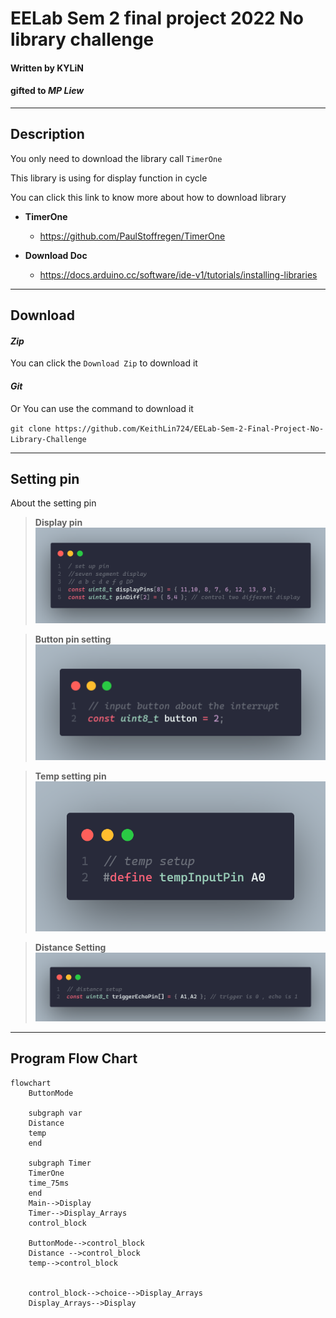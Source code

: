 # EELab Sem 2 final project 2022 No library challenge 

#### Written by **KYLiN** 
#### gifted to ***MP Liew*** 

---
## Description 
You only need to download the library call ```TimerOne```

This library is using for display function in cycle 

You can click this link to know more about how to download library 

- **TimerOne**
  - https://github.com/PaulStoffregen/TimerOne
  
- **Download Doc**
  - https://docs.arduino.cc/software/ide-v1/tutorials/installing-libraries

---
## Download 

#### ***Zip***

You can click the `Download Zip` to download it


#### ***Git***
Or You can use the command to download it 

`git clone https://github.com/KeithLin724/EELab-Sem-2-Final-Project-No-Library-Challenge`

---
## Setting pin 
About the setting pin 

> **Display pin**
![](/readme_img/display_change_pin.png)

> **Button pin setting**
![](/readme_img/button_setting.png)

> **Temp setting pin**
![](/readme_img/temp_setting.png)

> **Distance Setting**
![](/readme_img/TriEcho.png)

--- 
## Program Flow Chart 
```mermaid 
flowchart 
    ButtonMode
    
    subgraph var
    Distance
    temp
    end

    subgraph Timer
    TimerOne
    time_75ms
    end
    Main-->Display
    Timer-->Display_Arrays
    control_block

    ButtonMode-->control_block
    Distance -->control_block
    temp-->control_block

    
    control_block-->choice-->Display_Arrays
    Display_Arrays-->Display
```


